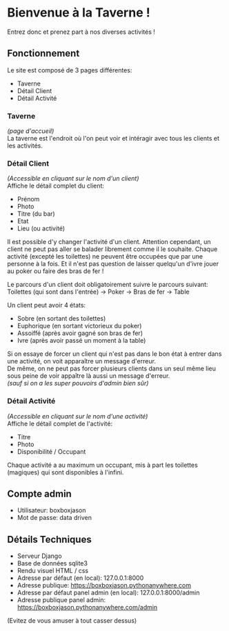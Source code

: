 # Bienvenue à la Taverne !

Entrez donc et prenez part à nos diverses activités  ! 

## Fonctionnement

Le site est composé de 3 pages différentes:
- Taverne
- Détail Client
- Détail Activité

### Taverne
*(page d'accueil)*  
La taverne est l'endroit où l'on peut voir et intéragir avec tous les clients et les activités.

### Détail Client
*(Accessible en cliquant sur le nom d'un client)*  
Affiche le détail complet du client:
- Prénom
- Photo
- Titre (du bar)
- Etat
- Lieu (ou activité)

Il est possible d'y changer l'activité d'un client. Attention cependant, un client ne peut pas aller se balader librement comme il le souhaite. Chaque activité (excepté les toilettes) ne peuvent être occupées que par une personne à la fois. Et il n'est pas question de laisser quelqu'un d'ivre jouer au poker ou faire des bras de fer !  

Le parcours d'un client doit obligatoirement suivre le parcours suivant:  
Toilettes (qui sont dans l'entrée) -> Poker -> Bras de fer -> Table  

Un client peut avoir 4 états:
- Sobre (en sortant des toilettes)
- Euphorique (en sortant victorieux du poker)
- Assoiffé (après avoir gagné son bras de fer)
- Ivre (après avoir passé un moment à la table)

Si on essaye de forcer un client qui n'est pas dans le bon état à entrer dans une activité, on voit apparaître un message d'erreur.  
De même, on ne peut pas forcer plusieurs clients dans un seul même lieu sous peine de voir appaître là aussi un message d'erreur.  
*(sauf si on a les super pouvoirs d'admin bien sûr)*  

### Détail Activité
*(Accessible en cliquant sur le nom d'une activité)*  
Affiche le détail complet de l'activité:
- Titre
- Photo
- Disponibilité / Occupant

Chaque activité a au maximum un occupant, mis à part les toilettes (magiques) qui sont disponibles à l'infini.  


## Compte admin
- Utilisateur: boxboxjason
- Mot de passe: data driven


## Détails Techniques
- Serveur Django
- Base de données sqlite3
- Rendu visuel HTML / css
- Adresse par défaut (en local): 127.0.0.1:8000
- Adresse publique: https://boxboxjason.pythonanywhere.com
- Adresse par défaut panel admin (en local): 127.0.0.1:8000/admin
- Adresse publique panel admin: https://boxboxjason.pythonanywhere.com/admin

(Evitez de vous amuser à tout casser dessus)  
